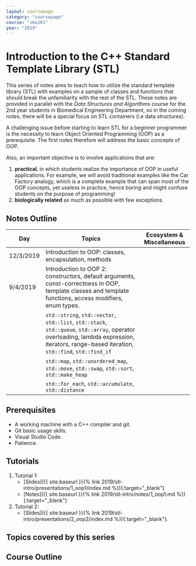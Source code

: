 ```yaml
---
layout: coursepage
category: "coursepage"
course: "sbe201"
year: "2019"
---
```


# Introduction to the C++ Standard Template Library \(STL\)


This series of notes aims to teach how to utilize the standard template library (STL) with examples on a sample of classes and functions that should break the unfamiliarity with the rest of the STL. These notes are provided in parallel with the *Data Structures and Algorithms* course for the 2nd year students in Biomedical Engineering Department, so in the coming notes, there will be a special focus on STL containers (i.e data structures).


A challenging issue before starting to learn STL for a beginner programmer is the necessity to learn Object Oriented Programming (OOP) as a prerequisite. The first notes therefore will address the basic concepts of OOP.

Also, an important objective is to involve applications that are:

1. **practical**, in which students realize the importance of OOP in useful applications. For example, we will avoid traditional examples like the Car Factory analogy, which is a complete example that can span most of the OOP concepts, yet useless in practice, hence boring and might confuse students on the purpose of programming!
1. **biologically related** as much as possible with few exceptions.

## Notes Outline

| Day | Topics | Ecosystem & Miscellaneous |
|------|----------------------|-----------|
| 12/3/2019 | Introduction to OOP: classes, encapsulation, methods  |  |
| 9/4/2019  | Introduction to OOP 2: constructors, default arguments, const-correctness in OOP, template classes and template functions, access modifiers, enum types. |   |
|  |  `std::string`, `std::vector`, `std::list`, `std::stack`, `std::queue`, `std::array`, operator overloading, lambda expression, iterators, range-based iteration, `std::find`, `std::find_if` | |
|   | `std::map`, `std::unordered_map`, `std::move`, `std::swap`, `std::sort`, `std::make_heap` |   |
| | `std::for_each`, `std::accumulate`, `std::distance` | |

## Prerequisites

* A working machine with a C++ compiler and git.
* Git basic usage skills.
* Visual Studio Code.
* Patience.

## Tutorials

1. Tutorial 1:
    * [Slides]({{ site.baseurl }}{% link 2019/stl-intro/presentations/1_oop1/index.md %}){:target="_blank"}
    * [Notes]({{ site.baseurl }}{% link 2019/stl-intro/notes/1_oop1.md %}){:target="_blank"}
1. Tutorial 2:
    * [Slides]({{ site.baseurl }}{% link 2019/stl-intro/presentations/2_oop2/index.md %}){:target="_blank"}.

## Topics covered by this series

## Course Outline
